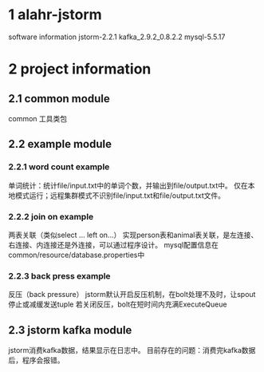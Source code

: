 # 1 alahr-jstorm
software information
jstorm-2.2.1
kafka_2.9.2_0.8.2.2
mysql-5.5.17


# 2 project information

## 2.1 common module
common 工具类包

## 2.2 example module

### 2.2.1 word count example
单词统计：统计file/input.txt中的单词个数，并输出到file/output.txt中。
仅在本地模式运行；远程集群模式不识别file/input.txt和file/output.txt文件。

### 2.2.2 join on example
两表关联（类似select ... left on...）
实现person表和animal表关联，是左连接、右连接、内连接还是外连接，可以通过程序设计。
mysql配置信息在common/resource/database.properties中

### 2.2.3 back press example
反压（back pressure）
jstorm默认开启反压机制，在bolt处理不及时，让spout停止或减缓发送tuple
若关闭反压，bolt在短时间内充满ExecuteQueue

## 2.3 jstorm kafka module
jstorm消费kafka数据，结果显示在日志中。
目前存在的问题：消费完kafka数据后，程序会报错。



